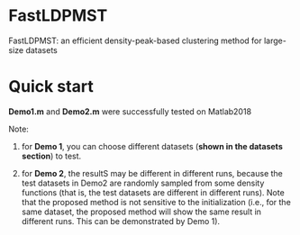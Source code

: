 # FastLDPMST
 FastLDPMST: an efficient density-peak-based clustering method for large-size datasets

# Quick start
**Demo1.m** and **Demo2.m** were successfully tested on Matlab2018

Note: 

1) for **Demo 1**, you can choose different datasets (**shown in the datasets section**) to test.

2) for **Demo 2**, the resultS may be different in different runs, because the test datasets in Demo2 are randomly sampled from some density functions (that is, the test datasets are different in different runs). Note that the proposed method is not sensitive to the initialization (i.e., for the same dataset, the proposed method will show the same result in different runs. This can be demonstrated by Demo 1). 
 
